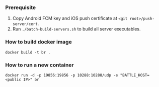 ### Prerequisite ###

1. Copy Android FCM key and iOS push certificate at `<git root>/push-server/cert`.
2. Run `./batch-build-servers.sh` to build all server executables.

### How to build docker image ###

`docker build -t br .`

### How to run a new container ###

`docker run -d -p 19856:19856 -p 10288:10288/udp -e "BATTLE_HOST=<public IP>" br`
